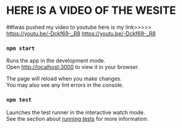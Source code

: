 # HERE IS A VIDEO OF THE WESITE 
##Iwas pushed my video to youtube here is my link>>>>>  https://youtu.be/-Dckf69-_R8
https://youtu.be/-Dckf69-_R8

### `npm start`

Runs the app in the development mode.\
Open [http://localhost:3000](http://localhost:3000) to view it in your browser.

The page will reload when you make changes.\
You may also see any lint errors in the console.

### `npm test`

Launches the test runner in the interactive watch mode.\
See the section about [running tests](https://facebook.github.io/create-react-app/docs/running-tests) for more information.

